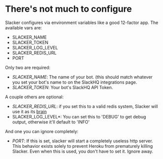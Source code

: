 # There's not much to configure

Slacker configures via environment variables like a good 12-factor app. The
available vars are: 

* SLACKER_NAME
* SLACKER_TOKEN
* SLACKER_LOG_LEVEL
* SLACKER_REDIS_URL
* PORT

Only two are required: 

* *SLACKER_NAME*:  The name of your bot. (this should match whatever you set your bot's name to on the SlackHQ integrations page.
* *SLACKER_TOKEN*: Your bot's SlackHQ API Token. 

A couple others are optional: 

* *SLACKER_REDIS_URL*: if you set this to a valid redis system, Slacker will use it as its [brain](brain.md)
* SLACKER_LOG_LEVEL*: You can set this to 'DEBUG' to get debug output, otherwise it'll default to 'INFO'

And one you can ignore completely:

* *PORT*: If this is set, slacker will start a completely useless http server.
 This behavior exists solely to prevent Heroku from prematurely killing
 Slacker. Even when this is used, you don't have to set it. Ignore away.
